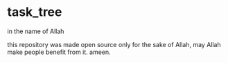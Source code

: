 # task_tree
in the name of Allah

this repository was made open source only for the sake of Allah, may Allah make people benefit from it. ameen.

